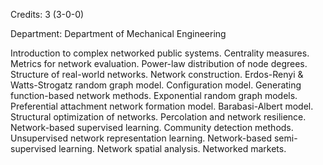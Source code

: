 Credits: 3 (3-0-0)

Department: Department of Mechanical Engineering

Introduction to complex networked public systems. Centrality measures. Metrics for network evaluation. Power-law distribution of node degrees. Structure of real-world networks. Network construction. Erdos-Renyi & Watts-Strogatz random graph model. Configuration model. Generating function-based network methods. Exponential random graph models. Preferential attachment network formation model. Barabasi-Albert model. Structural optimization of networks. Percolation and network resilience. Network-based supervised learning. Community detection methods. Unsupervised network representation learning. Network-based semi-supervised learning. Network spatial analysis. Networked markets.